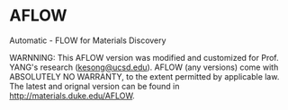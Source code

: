 # AFLOW
Automatic - FLOW for Materials Discovery 

WARNNING: This AFLOW version was modified and customized for Prof. YANG's research (kesong@ucsd.edu). 
AFLOW (any versions) come with ABSOLUTELY NO WARRANTY, to the extent permitted by applicable law.
The latest and orignal version can be found in http://materials.duke.edu/AFLOW.
